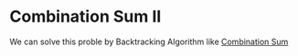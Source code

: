 # Combination Sum II
We can solve this proble by Backtracking Algorithm like [Combination Sum](./CombinationSum)